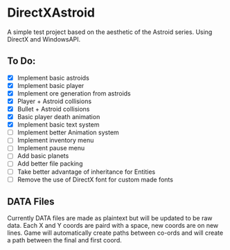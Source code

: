 # DirectXAstroid
A simple test project based on the aesthetic of the Astroid series. Using DirectX and WindowsAPI.

## To Do:
* [X] Implement basic astroids
* [X] Implement basic player
* [X] Implement ore generation from astroids
* [X] Player + Astroid collisions
* [X] Bullet + Astroid collisions
* [X] Basic player death animation
* [X] Implement basic text system
* [ ] Implement better Animation system
* [ ] Implement inventory menu
* [ ] Implement pause menu
* [ ] Add basic planets
* [ ] Add better file packing
* [ ] Take better advantage of inheritance for Entities
* [ ] Remove the use of DirectX font for custom made fonts

## DATA Files
Currently DATA files are made as plaintext but will be updated to be raw data.
Each X and Y coords are paird with a space, new coords are on new lines.
Game will automatically create paths between co-ords and will create a path between the final and first coord.
